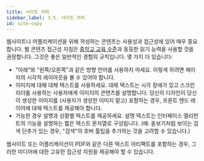 ```yaml
---
title: 사이트 카피
sidebar_label: 3.5. 사이트 카피
id: site-copy
---
```


웹사이트나 어플리케이션을 위해 작성하는 콘텐츠는 사용성과 접근성에 있어 매우 중요합니다.
웹 콘텐츠 접근성 지침은
[중학교 교육 수준](http://www.w3.org/WAI/WCAG20/quickref/#qr-meaning-supplements)과
동등한 읽기 능력을 사용할 것을 권장합니다.
그것은 좋은 일반적인 경험의 규칙입니다. 몇 가지 더 있습니다:

- "아래"와 "왼쪽/오른쪽"과 같은 방향 언어를 사용하지 마세요.
  이렇게 하려면 페이지의 시각적 레이아웃을 볼 수 있어야 합니다.
- 이미지에 대해 대체 텍스트를 사용하세요.
  대체 텍스트는 시각 장애가 있고 스크린리더를 사용하는 사용자에게 이미지의 콘텐츠를 설명합니다.
  당신의 디자인이 당신이 생성한 이미지를 (사용자가 생성한 이미지 말고) 포함하는 경우,
  프론트 엔드 레이어에 대체 텍스트를 제공해야 합니다.
- 가능한 경우 설명과 상황별 텍스트를 제공하세요.
  설명 텍스트는 인터페이스 엘리먼트의 기능을 설명하는 짧은 텍스트 문자열로 구성됩니다.
  (예: 돋보기처럼 보이는 검색 단추가 있는 경우,
  "검색"의 호버 툴팁을 추가하는 것을 고려할 수 있습니다.)

웹사이트 또는 어플리케이션이 PDF와 같은 다른 텍스트 아티팩트를 포함하는 경우,
그러한 미디어에 대한 고유한 접근성 지원을 제공해야 할 수 있습니다.
